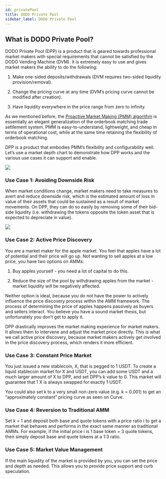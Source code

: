 ```yaml
---
id: privatePool
title: DODO Private Pool
sidebar_label: DODO Private Pool
---
```


## What is DODO Private Pool?

DODO Private Pool (DPP) is a product that is geared towards professional market makers with special requirements that cannot be satisfied by the DODO Vending Machine (DVM). It is extremely easy to use and gives market makers the ability to do the following:

1. Make one-sided deposits/withdrawals (DVM requires two-sided liquidity provision/removal).

2. Change the pricing curve at any time (DVM’s pricing curve cannot be modified after creation).

3. Have liquidity everywhere in the price range from zero to infinity.

As we mentioned before, the [Proactive Market Making (PMM) algorithm](./pmm) is essentially an elegant generalization of the orderbook matching trade settlement system. PMM is easy-to-understand, lightweight, and cheap in terms of operational cost, while at the same time retaining the flexibility of orderbook matching.

DPP is a product that embodies PMM’s flexibility and configurability well. Let’s use a market depth chart to demonstrate how DPP works and the various use cases it can support and enable.

![](https://dodoex.github.io/docs/img/dpp_1.png)

### Use Case 1: Avoiding Downside Risk

When market conditions change, market makers need to take measures to avert and reduce downside risk, which is the estimated amount of loss in value of their assets that could be sustained as a result of market movements. On DPP, they can do so easily by removing some of their bid-side liquidity (i.e. withdrawing the tokens opposite the token asset that is expected to depreciate in value).

![](https://dodoex.github.io/docs/img/dpp_2.png)

### Use Case 2: Active Price Discovery

You are a market maker for the apple market. You feel that apples have a lot of potential and their price will go up. Not wanting to sell apples at a low price, you have two options on AMMs:

1. Buy apples yourself - you need a lot of capital to do this.

2. Reduce the size of the pool by withdrawing apples from the market - market liquidity will be negatively affected.

Neither option is ideal, because you do not have the power to actively influence the price discovery process within the AMM framework. The process of determining the price of apples happens passively as buyers and sellers interact. You believe you have a sound market thesis, but unfortunately you don’t get to apply it.

DPP drastically improves the market making experience for market makers. It allows them to intervene and adjust the market price directly. This is what we call active price discovery, because market makers actively get involved in the price discovery process, which renders it more efficient.

### Use Case 3: Constant Price Market

You just issued a new stablecoin, X, that is pegged to 1 USDT. To create a liquid stablecoin market for X and USDT, you can add some USDT and a much larger amount of X to DPP, and set DPP’s k value to 0. This market will guarantee that 1 X is always swapped for exactly 1 USDT.

You could also set k to a very small non-zero value (e.g. k = 0.001) to get an “approximately constant” pricing curve as seen on Curve.

### Use Case 4: Reversion to Traditional AMM

Set k = 1 and deposit both base and quote tokens with a price ratio i to get a market that behaves and performs in the exact same manner as traditional AMMs. For example, if the initial price i is 1 base token = 3 quote tokens, then simply deposit base and quote tokens at a 1:3 ratio.

### Use Case 5: Market Value Management

If the main liquidity of the market is provided by you, you can set the price and depth as needed. This allows you to provide price support and curb speculation.

